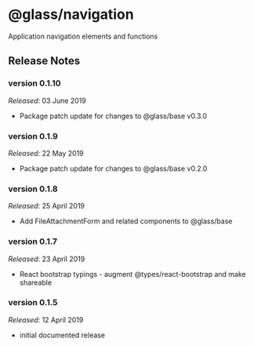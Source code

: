 # @glass/navigation

Application navigation elements and functions

## Release Notes ##

### version 0.1.10
*Released*: 03 June 2019
* Package patch update for changes to @glass/base v0.3.0

### version 0.1.9
*Released*: 22 May 2019
* Package patch update for changes to @glass/base v0.2.0

### version 0.1.8
*Released*: 25 April 2019
* Add FileAttachmentForm and related components to @glass/base

### version 0.1.7
*Released*: 23 April 2019
* React bootstrap typings - augment @types/react-bootstrap and make shareable

### version 0.1.5
*Released*: 12 April 2019
* initial documented release
